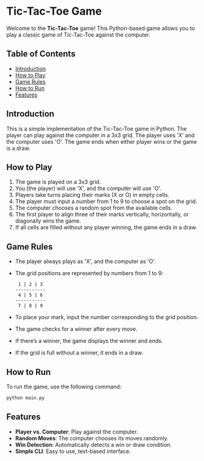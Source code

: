 

# Tic-Tac-Toe Game

Welcome to the **Tic-Tac-Toe** game! This Python-based game allows you to play a classic game of Tic-Tac-Toe against the computer.

## Table of Contents

- [Introduction](#introduction)
- [How to Play](#how-to-play)
- [Game Rules](#game-rules)
- [How to Run](#how-to-run)
- [Features](#features)


## Introduction

This is a simple implementation of the Tic-Tac-Toe game in Python. The player can play against the computer in a 3x3 grid. The player uses 'X' and the computer uses 'O'. The game ends when either player wins or the game is a draw.

## How to Play

1. The game is played on a 3x3 grid.
2. You (the player) will use 'X', and the computer will use 'O'.
3. Players take turns placing their marks (X or O) in empty cells.
4. The player must input a number from 1 to 9 to choose a spot on the grid.
5. The computer chooses a random spot from the available cells.
6. The first player to align three of their marks vertically, horizontally, or diagonally wins the game.
7. If all cells are filled without any player winning, the game ends in a draw.

## Game Rules

- The player always plays as 'X', and the computer as 'O'.
- The grid positions are represented by numbers from 1 to 9:
  
  ```
   1 | 2 | 3
  -----------
   4 | 5 | 6
  -----------
   7 | 8 | 9
  ```

- To place your mark, input the number corresponding to the grid position.
- The game checks for a winner after every move.
- If there’s a winner, the game displays the winner and ends.
- If the grid is full without a winner, it ends in a draw.


## How to Run

To run the game, use the following command:

```bash
python main.py
```

## Features

- **Player vs. Computer**: Play against the computer.
- **Random Moves**: The computer chooses its moves randomly.
- **Win Detection**: Automatically detects a win or draw condition.
- **Simple CLI**: Easy to use, text-based interface.



